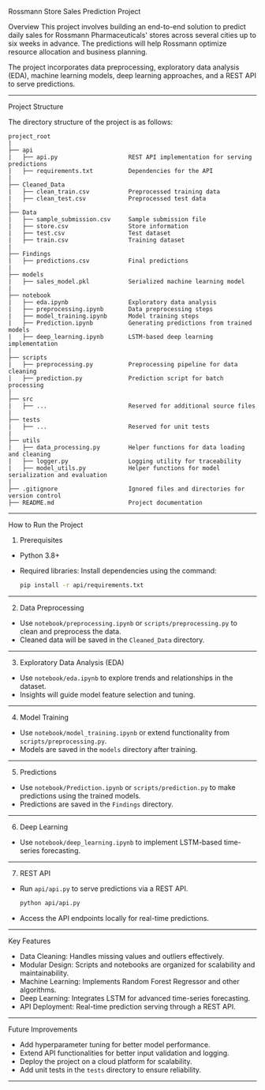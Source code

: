  Rossmann Store Sales Prediction Project

 Overview
This project involves building an end-to-end solution to predict daily sales for Rossmann Pharmaceuticals' stores across several cities up to six weeks in advance. The predictions will help Rossmann optimize resource allocation and business planning.

The project incorporates data preprocessing, exploratory data analysis (EDA), machine learning models, deep learning approaches, and a REST API to serve predictions.

---

 Project Structure

The directory structure of the project is as follows:

```
project_root
|
├── api
|   ├── api.py                    REST API implementation for serving predictions
|   ├── requirements.txt          Dependencies for the API
|
├── Cleaned_Data
|   ├── clean_train.csv           Preprocessed training data
|   ├── clean_test.csv            Preprocessed test data
|
├── Data
|   ├── sample_submission.csv     Sample submission file
|   ├── store.csv                 Store information
|   ├── test.csv                  Test dataset
|   ├── train.csv                 Training dataset
|
├── Findings
|   ├── predictions.csv           Final predictions
|
├── models
|   ├── sales_model.pkl           Serialized machine learning model
|
├── notebook
|   ├── eda.ipynb                 Exploratory data analysis
|   ├── preprocessing.ipynb       Data preprocessing steps
|   ├── model_training.ipynb      Model training steps
|   ├── Prediction.ipynb          Generating predictions from trained models
|   ├── deep_learning.ipynb       LSTM-based deep learning implementation
|
├── scripts
|   ├── preprocessing.py          Preprocessing pipeline for data cleaning
|   ├── prediction.py             Prediction script for batch processing
|
├── src
|   ├── ...                       Reserved for additional source files
|
├── tests
|   ├── ...                       Reserved for unit tests
|
├── utils
|   ├── data_processing.py        Helper functions for data loading and cleaning
|   ├── logger.py                 Logging utility for traceability
|   ├── model_utils.py            Helper functions for model serialization and evaluation
|
├── .gitignore                    Ignored files and directories for version control
├── README.md                     Project documentation
```

---

 How to Run the Project

 1. Prerequisites
- Python 3.8+
- Required libraries: Install dependencies using the command:

  ```bash
  pip install -r api/requirements.txt
  ```

---

 2. Data Preprocessing
- Use `notebook/preprocessing.ipynb` or `scripts/preprocessing.py` to clean and preprocess the data.
- Cleaned data will be saved in the `Cleaned_Data` directory.

---

 3. Exploratory Data Analysis (EDA)
- Use `notebook/eda.ipynb` to explore trends and relationships in the dataset.
- Insights will guide model feature selection and tuning.

---

 4. Model Training
- Use `notebook/model_training.ipynb` or extend functionality from `scripts/preprocessing.py`.
- Models are saved in the `models` directory after training.

---

 5. Predictions
- Use `notebook/Prediction.ipynb` or `scripts/prediction.py` to make predictions using the trained models.
- Predictions are saved in the `Findings` directory.

---

 6. Deep Learning
- Use `notebook/deep_learning.ipynb` to implement LSTM-based time-series forecasting.

---

 7. REST API
- Run `api/api.py` to serve predictions via a REST API.

  ```bash
  python api/api.py
  ```
- Access the API endpoints locally for real-time predictions.

---

 Key Features
- Data Cleaning: Handles missing values and outliers effectively.
- Modular Design: Scripts and notebooks are organized for scalability and maintainability.
- Machine Learning: Implements Random Forest Regressor and other algorithms.
- Deep Learning: Integrates LSTM for advanced time-series forecasting.
- API Deployment: Real-time prediction serving through a REST API.

---

 Future Improvements
- Add hyperparameter tuning for better model performance.
- Extend API functionalities for better input validation and logging.
- Deploy the project on a cloud platform for scalability.
- Add unit tests in the `tests` directory to ensure reliability.

---



